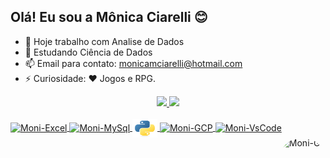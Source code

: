 ## Olá! Eu sou a Mônica Ciarelli 😊


- 🔭 Hoje trabalho com Analise de Dados
- 🌱 Estudando Ciência de Dados
- 📫 Email para contato: monicamciarelli@hotmail.com
- ⚡ Curiosidade: ❤️ Jogos e RPG.
<div align="center">
  <a href="https://github.com/MonicaCiarelli">
  <img height="140em" src="https://github-readme-stats.vercel.app/api?username=MonicaCiarelli&show_icons=true&theme=midnight-purple&include_all_commits=true&count_private=true"/>
  <img height="140em" src="https://github-readme-stats.vercel.app/api/top-langs/?username=MonicaCiarelli&layout=compact&langs_count=7&theme=midnight-purple"/>
</div>
  <div style="display: inline_block"><br>
  <img align="center" alt="Moni-Excel" height="30" width="40" src="https://user-images.githubusercontent.com/91426768/135007617-6e07b888-4be7-4169-b3e6-5909c8630e1b.png" />
  <img align="center" alt="Moni-MySql" height="30" width="40" src="https://cdn.jsdelivr.net/gh/devicons/devicon/icons/mysql/mysql-original.svg" />  
  <img align="center" alt="Moni-Python" height="30" width="40" src="https://raw.githubusercontent.com/devicons/devicon/master/icons/python/python-original.svg">
  <img align="center" alt="Moni-GCP" height="30" width="40" src="https://cdn.jsdelivr.net/gh/devicons/devicon/icons/googlecloud/googlecloud-original.svg" />
  <img align="center" alt="Moni-VsCode" height="30" width="40" src="https://cdn.jsdelivr.net/gh/devicons/devicon/icons/vscode/vscode-original.svg" />  
  <img align="right" alt="Moni-Gif" height="150" style="border-radius:50px;" src="https://i.picasion.com/pic91/74b439a9db9ce94b0ebd81ce551cb12a.gif">
</div>
  
  ##
  
